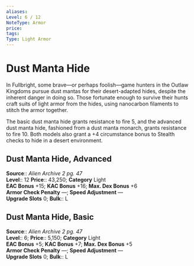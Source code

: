 ```yaml
---
aliases: 
Level: 6 / 12
NoteType: Armor
price: 
tags: 
Type: Light Armor
---
```


# Dust Manta Hide

In Fullbright, some brave—or perhaps foolish—game hunters in the Outlaw Kingdoms pursue dust mantas for their desert-adapted hides, despite the inherent danger in doing so. Those fortunate enough to survive their hunts craft suits of light armor from the hides, using nanocarbon filaments to stitch the armor together.

The basic dust manta hide grants resistance to fire 5, and the advanced dust manta hide, fashioned from a dust manta monarch, grants resistance to fire 10. Both models also grant a +4 circumstance bonus to Stealth checks to hide in a desert environment.

## Dust Manta Hide, Advanced

**Source**:: _Alien Archive 2 pg. 47_  
**Level**:: 12
**Price**:: 43,250; **Category** Light  
**EAC Bonus** +15; **KAC Bonus** +16; **Max. Dex Bonus** +6  
**Armor Check Penalty** —; **Speed Adjustment** —  
**Upgrade Slots** 0; **Bulk**:: L

## Dust Manta Hide, Basic

**Source**:: _Alien Archive 2 pg. 47_  
**Level**:: 6;
**Price**:: 5,150; **Category** Light  
**EAC Bonus** +5; **KAC Bonus** +7; **Max. Dex Bonus** +5  
**Armor Check Penalty** —; **Speed Adjustment** —  
**Upgrade Slots** 0; **Bulk**:: L
